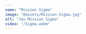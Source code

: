```yaml
---
name: "Mission Sigma"
image: "@assets/Mission-Sigma.jpg"
alt: "Jeu Mission Sigma"
video: "/Sigma.webm"
---
```

